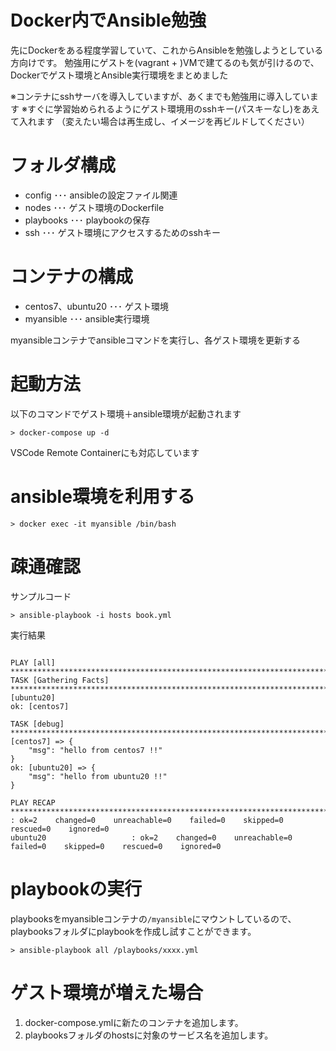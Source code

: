 # Docker内でAnsible勉強

先にDockerをある程度学習していて、これからAnsibleを勉強しようとしている方向けです。
勉強用にゲストを(vagrant + )VMで建てるのも気が引けるので、
Dockerでゲスト環境とAnsible実行環境をまとめました

※コンテナにsshサーバを導入していますが、あくまでも勉強用に導入しています
※すぐに学習始められるようにゲスト環境用のsshキー(パスキーなし)をあえて入れます
  （変えたい場合は再生成し、イメージを再ビルドしてください）

# フォルダ構成

- config ･･･ ansibleの設定ファイル関連
- nodes ･･･ ゲスト環境のDockerfile
- playbooks ･･･ playbookの保存
- ssh ･･･ ゲスト環境にアクセスするためのsshキー


# コンテナの構成

- centos7、ubuntu20 ･･･ ゲスト環境
- myansible ･･･ ansible実行環境

myansibleコンテナでansibleコマンドを実行し、各ゲスト環境を更新する

# 起動方法

以下のコマンドでゲスト環境＋ansible環境が起動されます
```
> docker-compose up -d
```

VSCode Remote Containerにも対応しています

# ansible環境を利用する

```
> docker exec -it myansible /bin/bash
```

# 疎通確認

サンプルコード

```
> ansible-playbook -i hosts book.yml
```
実行結果

```

PLAY [all] **************************************************************************************************************************************************************************************************
TASK [Gathering Facts] **************************************************************************************************************************************************************************************ok: [ubuntu20]
ok: [centos7]

TASK [debug] ************************************************************************************************************************************************************************************************ok: [centos7] => {
    "msg": "hello from centos7 !!"
}
ok: [ubuntu20] => {
    "msg": "hello from ubuntu20 !!"
}

PLAY RECAP **************************************************************************************************************************************************************************************************centos7                    : ok=2    changed=0    unreachable=0    failed=0    skipped=0    rescued=0    ignored=0
ubuntu20                   : ok=2    changed=0    unreachable=0    failed=0    skipped=0    rescued=0    ignored=0
```


# playbookの実行

playbooksをmyansibleコンテナの`/myansible`にマウントしているので、
playbooksフォルダにplaybookを作成し試すことができます。

```
> ansible-playbook all /playbooks/xxxx.yml

```

# ゲスト環境が増えた場合

1. docker-compose.ymlに新たのコンテナを追加します。
2. playbooksフォルダのhostsに対象のサービス名を追加します。